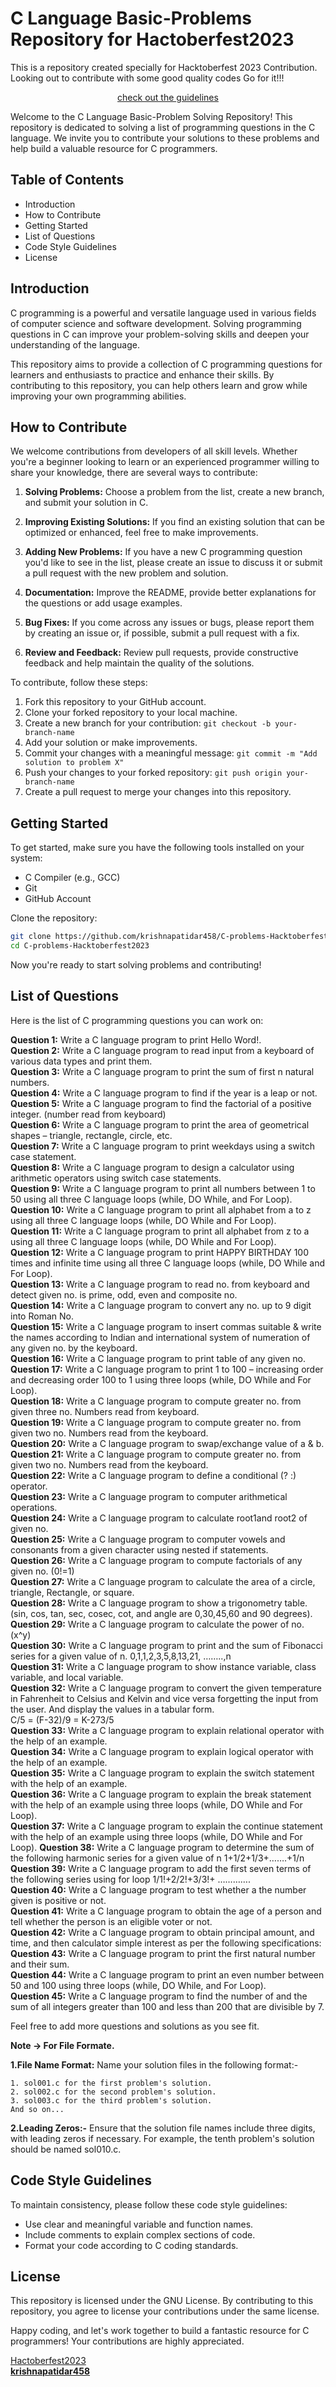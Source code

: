 # C Language Basic-Problems Repository for Hactoberfest2023
This is a repository created specially for Hacktoberfest 2023 Contribution.
Looking out to contribute with some good quality codes
Go for it!!!

<div align="center">
    
[check out the guidelines](https://github.com/krishnapatidar458/basic-problems-in-c.github.io/blob/main/CONTRIBUTING.md)

</div>

Welcome to the C Language Basic-Problem Solving Repository! 
This repository is dedicated to solving a list of programming questions in the C language. 
We invite you to contribute your solutions to these problems and help build a valuable resource for C programmers.

## Table of Contents

- Introduction
- How to Contribute
- Getting Started
- List of Questions
- Code Style Guidelines
- License

## Introduction

C programming is a powerful and versatile language used in various fields of computer science and software development. Solving programming questions in C can improve your problem-solving skills and deepen your understanding of the language.

This repository aims to provide a collection of C programming questions for learners and enthusiasts to practice and enhance their skills. By contributing to this repository, you can help others learn and grow while improving your own programming abilities.

## How to Contribute

We welcome contributions from developers of all skill levels. Whether you're a beginner looking to learn or an experienced programmer willing to share your knowledge, there are several ways to contribute:

1. **Solving Problems:** Choose a problem from the list, create a new branch, and submit your solution in C.

2. **Improving Existing Solutions:** If you find an existing solution that can be optimized or enhanced, feel free to make improvements.

3. **Adding New Problems:** If you have a new C programming question you'd like to see in the list, please create an issue to discuss it or submit a pull request with the new problem and solution.

4. **Documentation:** Improve the README, provide better explanations for the questions or add usage examples.

5. **Bug Fixes:** If you come across any issues or bugs, please report them by creating an issue or, if possible, submit a pull request with a fix.

6. **Review and Feedback:** Review pull requests, provide constructive feedback and help maintain the quality of the solutions.

To contribute, follow these steps:

1. Fork this repository to your GitHub account.
2. Clone your forked repository to your local machine.
3. Create a new branch for your contribution: `git checkout -b your-branch-name`
4. Add your solution or make improvements.
5. Commit your changes with a meaningful message: `git commit -m "Add solution to problem X"`
6. Push your changes to your forked repository: `git push origin your-branch-name`
7. Create a pull request to merge your changes into this repository.

## Getting Started

To get started, make sure you have the following tools installed on your system:

- C Compiler (e.g., GCC)
- Git
- GitHub Account

Clone the repository:

```bash
git clone https://github.com/krishnapatidar458/C-problems-Hacktoberfest2023.git
cd C-problems-Hacktoberfest2023
```

Now you're ready to start solving problems and contributing!

## List of Questions

Here is the list of C programming questions you can work on:

**Question 1:** Write a C language program to print Hello Word!.\
**Question 2:** Write a C language program to read input from 
a keyboard of various data types and print them.\
**Question 3:** Write a C language program to print the sum of first n natural numbers.\
**Question 4:** Write a C language program to find if the year is a leap or not.\
**Question 5:** Write a C language program to find the factorial of a positive integer. (number read from keyboard)\
**Question 6:** Write a C language program to print the area of geometrical shapes – triangle, rectangle, circle, etc.\
**Question 7:** Write a C language program to print weekdays using a switch case statement.\
**Question 8:** Write a C language program to design a calculator using arithmetic operators using switch case statements. \
**Question 9:** Write a C language program to print all numbers between 1 to 50 using all three C language loops (while, DO While, and For Loop).\
**Question 10:** Write a C language program to print all alphabet from a to z using all three C language loops (while, DO While and For Loop). \
**Question 11:** Write a C language program to print all alphabet 
from z to a using all three C language loops (while, DO While and For Loop). \
**Question 12:** Write a C language program to print HAPPY BIRTHDAY 100 times and infinite time using all three C language loops (while, DO While and For 
Loop).\
**Question 13:** Write a  C language program to read no. from keyboard and detect given no. is prime, odd, even and composite no.\
**Question 14:** Write a C language program to convert any no. up 
to 9 digit into Roman No.\
**Question 15:** Write a  C language program to insert commas suitable & write the names according to Indian and international system of numeration of any given no. by the keyboard.\
**Question 16:** Write a C language program to print table of any given no.\
**Question 17:** Write a C language program to print 1 to 100 – 
increasing order and decreasing order 100 to 1 using three loops (while, DO 
While and For Loop).\
**Question 18:** Write a  C language program to compute greater 
no. from given three no. Numbers read from keyboard.\
**Question 19:** Write a C language program to compute greater no. from given two no. Numbers read from the keyboard.\
**Question 20:** Write a C language program to swap/exchange value of a & b.\
**Question 21:** Write a  C language program to compute greater no. from given two no. Numbers read from the keyboard. \
**Question 22:** Write a C language program to define a conditional (? :) operator. \
**Question 23:** Write a C language program to computer 
arithmetical operations.\
**Question 24:** Write a C language program to calculate root1and 
root2 of given no. \
**Question 25:** Write a C language program to computer vowels 
and consonants from a given character using nested if statements. \
**Question 26:** Write a C language program to compute factorials 
of any given no. (0!=1)\
**Question 27:** Write a C language program to calculate the area of 
a circle, triangle, Rectangle, or square.\
**Question 28:** Write a C language program to show a trigonometry 
table. (sin, cos, tan, sec, cosec, cot, and angle are 0,30,45,60 and 90 degrees). \
**Question 29:** Write a C language program to calculate the power of 
no. (x^y) \
**Question 30:** Write a C language program to print and the sum of 
Fibonacci series for a given value of n.
0,1,1,2,3,5,8,13,21, ……..,n \
**Question 31:** Write a C language program to show instance 
variable, class variable, and local variable. 
\
**Question 32:** Write a C language program to convert the given 
temperature in Fahrenheit to Celsius and Kelvin and vice versa forgetting the input 
from the user. And display the values in a tabular form.\
C/5 = (F-32)/9 = K-273/5\
**Question 33:** Write a C language program to explain relational 
operator with the help of an example.\
**Question 34:** Write a C language program to explain logical 
operator with the help of an example.\
**Question 35:** Write a C language program to explain the switch 
statement with the help of an example.\
**Question 36:** Write a C language program to explain the break 
statement with the help of an example using three loops (while, DO While and For 
Loop).\
**Question 37:** Write a C language program to explain the continue statement with the help of an example using three loops (while, DO While and For 
Loop).
**Question 38:** Write a  C language program to determine the sum 
of the following harmonic series for a given value of n 
1+1/2+1/3+…….+1/n \
**Question 39:** Write a C language program to add the first seven 
terms of the following series using for loop 
1/1!+2/2!+3/3!+ …………. \
**Question 40:** Write a C language program to test whether a 
the number given is positive or not. \
**Question 41:** Write a C language program to obtain the age of a 
person and tell whether the person is an eligible voter or not. \
**Question 42:** Write a C language program to obtain principal 
amount, and time, and then calculator simple interest as per the following 
specifications: \
**Question 43:** Write a C language program to print the first natural 
number and their sum.\
**Question 44:** Write a C language program to print an even number 
between 50 and 100 using three loops (while, DO While, and For Loop). \
**Question 45:** Write a C language program to find the number of 
and the sum of all integers greater than 100 and less than 200 that are divisible by 7.

Feel free to add more questions and solutions as you see fit.

**Note -> For File Formate.**

**1.File Name Format:** Name your solution files in the following format:-

    1. sol001.c for the first problem's solution.
    2. sol002.c for the second problem's solution.
    3. sol003.c for the third problem's solution.
    And so on...
**2.Leading Zeros:-** Ensure that the solution file names include three digits, with leading zeros if necessary. For example, the tenth problem's solution should be named sol010.c.

## Code Style Guidelines

To maintain consistency, please follow these code style guidelines:

- Use clear and meaningful variable and function names.
- Include comments to explain complex sections of code.
- Format your code according to C coding standards.

## License

This repository is licensed under the GNU License. By contributing to this repository, you agree to license your contributions under the same license.

Happy coding, and let's work together to build a fantastic resource for C programmers! Your contributions are highly appreciated.

[Hactoberfest2023](https://hacktoberfest.com/)\
[**krishnapatidar458**](https://github.com/krishnapatidar458)
